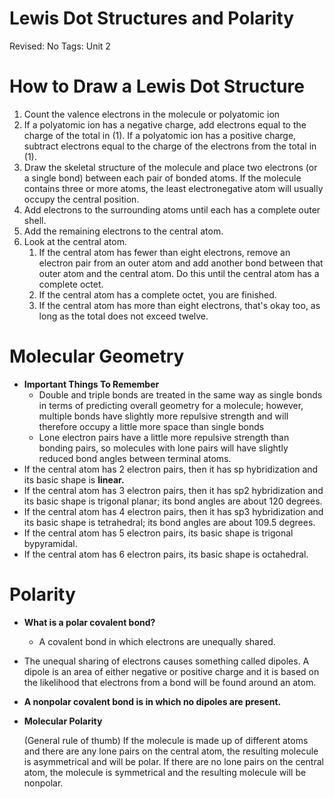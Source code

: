 # Lewis Dot Structures and Polarity

Revised: No
Tags: Unit 2

# How to Draw a Lewis Dot Structure

1. Count the valence electrons in the molecule or polyatomic ion
2. If a polyatomic ion has a negative charge, add electrons equal to the charge of the total in (1). If a polyatomic ion has a positive charge, subtract electrons equal to the charge of the electrons from the total in (1).
3. Draw the skeletal structure of the molecule and place two electrons (or a single bond) between each pair of bonded atoms. If the molecule contains three or more atoms, the least electronegative atom will usually occupy the central position.
4. Add electrons to the surrounding atoms until each has a complete outer shell.
5. Add the remaining electrons to the central atom.
6. Look at the central atom.
    1. If the central atom has fewer than eight electrons, remove an electron pair from an outer atom and add another bond between that outer atom and the central atom. Do this until the central atom has a complete octet.
    2. If the central atom has a complete octet, you are finished.
    3. If the central atom has more than eight electrons, that's okay too, as long as the total does not exceed twelve.

# Molecular Geometry

- **Important Things To Remember**
    - Double and triple bonds are treated in the same way as single bonds in terms of predicting overall geometry for a molecule; however, multiple bonds have slightly more repulsive strength and will therefore occupy a little more space than single bonds
    - Lone electron pairs have a little more repulsive strength than bonding pairs, so molecules with lone pairs will have slightly reduced bond angles between terminal atoms.
- If the central atom has 2 electron pairs, then it has sp hybridization and its basic shape is **linear.**
- If the central atom has 3 electron pairs, then it has sp2 hybridization and its basic shape is trigonal planar; its bond angles are about 120 degrees.
- If the central atom has 4 electron pairs, then it has sp3 hybridization and its basic shape is tetrahedral; its bond angles are about 109.5 degrees.
- If the central atom has 5 electron pairs, its basic shape is trigonal bypyramidal.
- If the central atom has 6 electron pairs, its basic shape is octahedral.

# Polarity

- **What is a polar covalent bond?**
    - A covalent bond in which electrons are unequally shared.
- The unequal sharing of electrons causes something called dipoles. A dipole is an area of either negative or positive charge and it is based on the likelihood that electrons from a bond will be found around an atom.
- **A nonpolar covalent bond is in which no dipoles are present.**
- **Molecular Polarity**
    
    (General rule of thumb) If the molecule is made up of different atoms and there are any lone pairs on the central atom, the resulting molecule is asymmetrical and will be polar. If there are no lone pairs on the central atom, the molecule is symmetrical and the resulting molecule will be nonpolar.